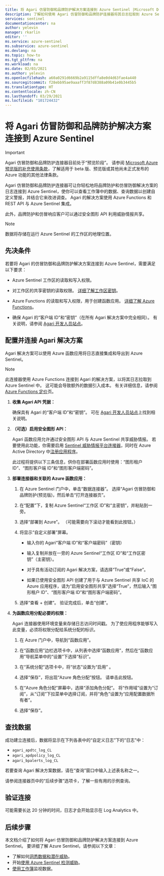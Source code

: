 ```yaml
---
title: 将 Agari 仿冒防御和品牌防护解决方案连接到 Azure Sentinel |Microsoft Docs
description: 了解如何使用 Agari 仿冒防御和品牌防护连接器将其日志拉取到 Azure Sentinel 中。 在工作簿中查看 Alsid 数据，创建警报，并改进调查。
services: sentinel
documentationcenter: na
author: yelevin
manager: rkarlin
editor: ''
ms.service: azure-sentinel
ms.subservice: azure-sentinel
ms.devlang: na
ms.topic: how-to
ms.tgt_pltfrm: na
ms.workload: na
ms.date: 02/03/2021
ms.author: yelevin
ms.openlocfilehash: a60a0291d6669b2a9115dffa8e0d4d63fae4a440
ms.sourcegitcommit: f28ebb95ae9aaaff3f87d8388a09b41e0b3445b5
ms.translationtype: HT
ms.contentlocale: zh-CN
ms.lasthandoff: 03/29/2021
ms.locfileid: "101724432"
---
```

# <a name="connect-your-agari-phishing-defense-and-brand-protection-solutions-to-azure-sentinel"></a>将 Agari 仿冒防御和品牌防护解决方案连接到 Azure Sentinel

> [!IMPORTANT]
> Agari 仿冒防御和品牌防护连接器目前处于“预览阶段”。 请参阅 [Microsoft Azure 预览版的补充使用条款](https://azure.microsoft.com/support/legal/preview-supplemental-terms/)，了解适用于 beta 版、预览版或其他尚未正式发布的 Azure 功能的其他法律条款。

Agari 仿冒防御和品牌防护连接器可让你轻松地将品牌防护和仿冒防御解决方案的日志连接到 Azure Sentinel，使你可以查看工作簿中的数据、查询数据以创建自定义警报，并结合它来改进调查。 Agari 的解决方案使用 Azure Functions 和 REST API 与 Azure Sentinel 集成。

此外，品牌防护和仿冒响应客户可以通过安全图形 API 利用威胁情报共享。

> [!NOTE]
> 数据将存储在运行 Azure Sentinel 的工作区的地理位置。

## <a name="prerequisites"></a>先决条件

若要将 Agari 的仿冒防御和品牌防护解决方案连接到 Azure Sentinel，需要满足以下要求：

- Azure Sentinel 工作区的读取和写入权限。

- 对工作区的共享密钥的读取权限。 [详细了解工作区密钥](../azure-monitor/agents/log-analytics-agent.md#workspace-id-and-key)。

- Azure Functions 的读取和写入权限，用于创建函数应用。 [详细了解 Azure Functions](../azure-functions/index.yml)。

- 确保 Agari 的“客户端 ID”和“密钥”（在所有 Agari 解决方案中完全相同）。 有关说明，请参阅 [Agari 开发人员站点](https://developers.agari.com/agari-platform/docs/quick-start)。

## <a name="configure-and-connect-agari-solutions"></a>配置并连接 Agari 解决方案 

Agari 解决方案可以使用 Azure 函数应用将日志直接集成和导出到 Azure Sentinel。

> [!NOTE]
> 此连接器使用 Azure Functions 连接到 Agari 的解决方案，以将其日志拉取到 Azure Sentinel 中。 这可能会导致额外的数据引入成本。 有关详细信息，请参阅 [Azure Functions 定价](https://azure.microsoft.com/pricing/details/functions/)页。

1. **收集 Agari API 凭据：** 

    确保具有 Agari 的“客户端 ID”和“密钥”。 可在 [Agari 开发人员站点](https://developers.agari.com/agari-platform/docs/quick-start#generate-api-credentials)上找到相关说明。

1. **（可选）启用安全图形 API：** 

    Agari 函数应用允许通过安全图形 API 与 Azure Sentinel 共享威胁情报。 若要使用此功能，你需要启用 [Sentinel 威胁情报平台连接器](connect-threat-intelligence.md)，同时在 Azure Active Directory 中[注册应用程序](/graph/auth-register-app-v2)。

    此过程将提供以下三条信息，供你在部署函数应用时使用：“图形租户 ID”、“图形客户端 ID”和“图形客户端密码”。

1. **部署连接器和关联的 Azure 函数应用：** 

    1. 在 Azure Sentinel 门户中，单击“数据连接器”。 选择“Agari 仿冒防御和品牌防护(预览版)，然后单击“打开连接器页”。

    1. 在“配置”下，复制 Azure Sentinel“工作区 ID”和“主密钥”，并粘贴到一旁。

    1. 选择“部署到 Azure”。 （可能需要向下滚动才能看到此按钮。）

    1. 将显示“自定义部署”屏幕。

        - 输入你的 Agari“客户端 ID”和“客户端密码”（密钥）

        - 输入复制并放在一旁的 Azure Sentinel“工作区 ID”和“工作区密钥”（主密钥）。

        - 对于具有活动订阅的 Agari 解决方案，请选择“True”或“False”。

        - 如果已使用安全图形 API 创建了用于与 Azure Sentinel 共享 IoC 的 Azure 应用程序，请为“启用安全图形共享”选择“True”，然后输入“图形租户 ID”、“图形客户端 ID”和“图形客户端密码”。

    1. 选择“查看 + 创建”。 验证完成后，单击“创建”。

1. **为函数应用分配必要的权限：**

    Agari 连接器使用环境变量来存储日志访问时间戳。 为了使应用程序能够写入此变量，必须将权限分配给系统分配的标识。

    1. 在 Azure 门户中，导航到“函数应用”。

    1. 在“函数应用”边栏选项卡中，从列表中选择“函数应用”，然后在“函数应用”导航菜单中的“设置”下选择“标识”。

    1. 在“系统分配”选项卡中，将“状态”设置为“启用”  。 

    1. 选择“保存”，将出现“Azure 角色分配”按钮。 请单击此按钮。

    1. 在“Azure 角色分配”屏幕中，选择“添加角色分配”。 将“作用域”设置为“订阅”，从“订阅”下拉菜单中选择订阅，并将“角色”设置为“应用配置数据所有者”。 

    1. 选择“保存”。

## <a name="find-your-data"></a>查找数据

成功建立连接后，数据将显示在下列各表中的“自定义日志”下的“日志”中： 

- `agari_apdtc_log_CL`
- `agari_apdpolicy_log_CL`
- `agari_bpalerts_log_CL`

若要查询 Agari 解决方案数据，请在“查询”窗口中输入上述表名称之一。

请参阅连接器页中的“后续步骤”选项卡，了解一些有用的示例查询。

## <a name="validate-connectivity"></a>验证连接

可能需要长达 20 分钟的时间，日志才会开始显示在 Log Analytics 中。 

## <a name="next-steps"></a>后续步骤

本文档介绍了如何将 Agari 仿冒防御和品牌防护解决方案连接到 Azure Sentinel。 要详细了解 Azure Sentinel，请参阅以下文章：

- 了解如何[洞悉数据和潜在威胁](quickstart-get-visibility.md)。
- 开始[使用 Azure Sentinel 检测威胁](tutorial-detect-threats-built-in.md)。
- [使用工作簿](tutorial-monitor-your-data.md)监视数据。